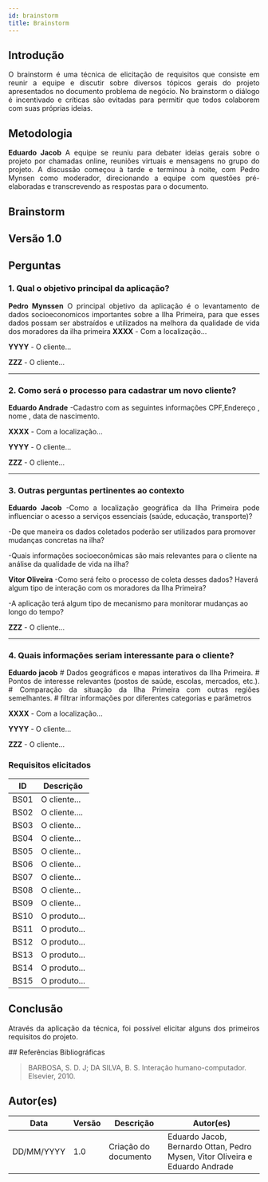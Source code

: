 ```yaml
---
id: brainstorm
title: Brainstorm
---
```

 
## Introdução
<p align = "justify">
O brainstorm é uma técnica de elicitação de requisitos que consiste em reunir a equipe e discutir sobre diversos tópicos gerais do projeto apresentados no documento problema de negócio. No brainstorm o diálogo é incentivado e críticas são evitadas para permitir que todos colaborem com suas próprias ideias.
</p>
 
## Metodologia
<p align = "justify">
<b>Eduardo Jacob</b> A equipe se reuniu para debater ideias gerais sobre o projeto por chamadas online, reuniões virtuais e mensagens no grupo do projeto. A discussão começou à tarde e terminou à noite, com Pedro Mynsen como moderador, direcionando a equipe com questões pré-elaboradas e transcrevendo as respostas para o documento.
</p>
 
## Brainstorm
 
## Versão 1.0
 
## Perguntas
 
### 1. Qual o objetivo principal da aplicação?
 
<p align = "justify">
<b>Pedro Mynssen</b> O principal objetivo da aplicação é o levantamento de dados socioeconomicos importantes sobre a Ilha Primeira, para que esses dados possam ser abstraídos e utilizados na melhora da qualidade de vida dos moradores da ilha primeira
 <b>XXXX</b> - Com a localização...
 
<b>YYYY</b> - O cliente...
 
<b>ZZZ</b> - O cliente...
</p>
 
---
 
### 2. Como será o processo para cadastrar um novo cliente?
 
<p align = "justify">
 <b>Eduardo Andrade</b>
-Cadastro com as seguintes informações CPF,Endereço , nome , data de nascimento.

 
 <b>XXXX</b> - Com a localização...
 
<b>YYYY</b> - O cliente...
 
<b>ZZZ</b> - O cliente...
 
---

### 3. Outras perguntas pertinentes ao contexto

<p align = "justify">
<b>Eduardo Jacob</b> 
 -Como a localização geográfica da Ilha Primeira pode influenciar o acesso a serviços essenciais (saúde, educação, transporte)?

 -De que maneira os dados coletados poderão ser utilizados para promover mudanças concretas na ilha?

 -Quais informações socioeconômicas são mais relevantes para o cliente na análise da qualidade de vida na ilha?
 
<b>Vitor Oliveira</b> 
-Como será feito o processo de coleta desses dados? Haverá algum tipo de interação com os moradores da Ilha Primeira?

-A aplicação terá algum tipo de mecanismo para monitorar mudanças ao longo do tempo?
 
<b>ZZZ</b> - O cliente...
 
---

 
 
### 4. Quais informações seriam interessante para o cliente?
<p align = "justify">
 <b>Eduardo jacob</b> 
 # Dados geográficos e mapas interativos da Ilha Primeira.
 # Pontos de interesse relevantes (postos de saúde, escolas, mercados, etc.).
 # Comparação da situação da Ilha Primeira com outras regiões semelhantes.
 # filtrar informações por diferentes categorias e parâmetros

<b>XXXX</b> - Com a localização...
 
<b>YYYY</b> - O cliente...
 
<b>ZZZ</b> - O cliente...
   
</p>
 
### Requisitos elicitados
 

|ID|Descrição|
|----|-------------|
|BS01| O cliente...|
|BS02|O cliente....|
|BS03|	O cliente...|
|BS04| O cliente...|
|BS05| O cliente...|
|BS06| O cliente...|
|BS07| O cliente...|
|BS08| O cliente...|
|BS09| O cliente...|
|BS10| O produto...|
|BS11| O produto...|
|BS12| O produto...|
|BS13| O produto...|
|BS14| O produto...|
|BS15| O produto...|
 
## Conclusão
<p align = "justify">
Através da aplicação da técnica, foi possível elicitar alguns dos primeiros requisitos do projeto.
</p>
## Referências Bibliográficas
 
> BARBOSA, S. D. J; DA SILVA, B. S. Interação humano-computador. Elsevier, 2010.
 
 
## Autor(es)
| Data | Versão | Descrição | Autor(es) |
| -- | -- | -- | -- |
| DD/MM/YYYY | 1.0 | Criação do documento | Eduardo Jacob, Bernardo Ottan, Pedro Mysen, Vitor Oliveira e Eduardo Andrade |
